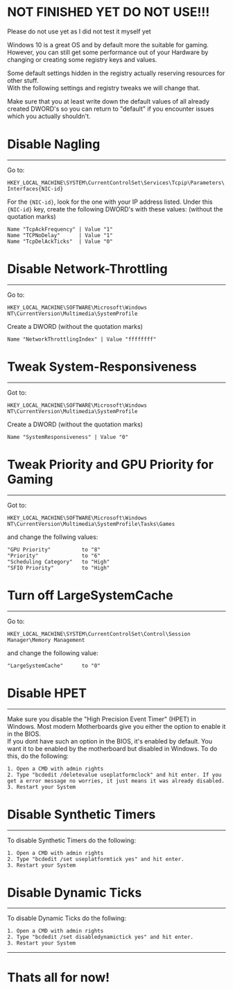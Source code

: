 # NOT FINISHED YET DO NOT USE!!!

Please do not use yet as I did not test it myself yet



Windows 10 is a great OS and by default more the suitable for gaming.  
However, you can still get some performance out of your Hardware by changing or creating some registry keys and values.  

Some default settings hidden in the registry actually reserving resources for other stuff.  
With the following settings and registry tweaks we will change that.

Make sure that you at least write down the default values of all already created DWORD's so you can return to "default" if you encounter issues which you actually shouldn't.

# Disable Nagling
***

Go to:

`HKEY_LOCAL_MACHINE\SYSTEM\CurrentControlSet\Services\Tcpip\Parameters\Interfaces{NIC-id}`  

For the `{NIC-id}`, look for the one with your IP address listed. Under this `{NIC-id}` key, create the following DWORD's with these values:
(without the quotation marks)

```
Name "TcpAckFrequency" | Value "1"
Name "TCPNoDelay"      | Value "1"
Name "TcpDelAckTicks"  | Value "0"
```
# Disable Network-Throttling
***

Go to:

`HKEY_LOCAL_MACHINE\SOFTWARE\Microsoft\Windows NT\CurrentVersion\Multimedia\SystemProfile`

Create a DWORD (without the quotation marks)

```
Name "NetworkThrottlingIndex" | Value "ffffffff"
```
# Tweak System-Responsiveness
***

Got to:

`HKEY_LOCAL_MACHINE\SOFTWARE\Microsoft\Windows NT\CurrentVersion\Multimedia\SystemProfile`

Create a DWORD (without the quotation marks)

```
Name "SystemResponsiveness" | Value "0"
```
# Tweak Priority and GPU Priority for Gaming
***

Got to:

`HKEY_LOCAL_MACHINE\SOFTWARE\Microsoft\Windows NT\CurrentVersion\Multimedia\SystemProfile\Tasks\Games`

and change the follwing values:

```
"GPU Priority"          to "8"
"Priority"              to "6"
"Scheduling Category"   to "High"
"SFIO Priority"         to "High"
```

# Turn off LargeSystemCache
***

Go to:

`HKEY_LOCAL_MACHINE\SYSTEM\CurrentControlSet\Control\Session Manager\Memory Management`

and change the following value:

```
"LargeSystemCache"      to "0"
```
# Disable HPET
***

Make sure you disable the "High Precision Event Timer" (HPET) in Windows. Most modern Motherboards give you either the option to enable it in the BIOS.  
If you dont have such an option in the BIOS, it's enabled by default. You want it to be enabled by the motherboard but disabled in Windows. 
To do this, do the following:

```
1. Open a CMD with admin rights
2. Type "bcdedit /deletevalue useplatformclock" and hit enter. If you get a error message no worries, it just means it was already disabled.
3. Restart your System
```
# Disable Synthetic Timers
***

To disable Synthetic Timers do the following:

```
1. Open a CMD with admin rights
2. Type "bcdedit /set useplatformtick yes" and hit enter.
3. Restart your System
```

# Disable Dynamic Ticks
***

To disable Dynamic Ticks do the follwing:

```
1. Open a CMD with admin rights
2. Type "bcdedit /set disabledynamictick yes" and hit enter.
3. Restart your System
```

***

# Thats all for now!

